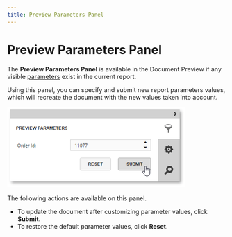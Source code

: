 ```yaml
---
title: Preview Parameters Panel
---
```

# Preview Parameters Panel
The **Preview Parameters Panel** is available in the Document Preview if any visible [parameters](../creating-reports/providing-data/report-parameters.md) exist in the current report.

Using this panel, you can specify and submit new report parameters values, which will recreate the document with the new values taken into account.

![web-report-designer-preview-parameters-panel](../../../images/img24668.png)

The following actions are available on this panel.
* To update the document after customizing parameter values, click **Submit**.
* To restore the default parameter values, click **Reset**.